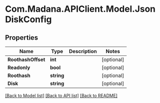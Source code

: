 
# Com.Madana.APIClient.Model.JsonDiskConfig

## Properties

Name | Type | Description | Notes
------------ | ------------- | ------------- | -------------
**RoothashOffset** | **int** |  | [optional] 
**Readonly** | **bool** |  | [optional] 
**Roothash** | **string** |  | [optional] 
**Disk** | **string** |  | [optional] 

[[Back to Model list]](../README.md#documentation-for-models)
[[Back to API list]](../README.md#documentation-for-api-endpoints)
[[Back to README]](../README.md)

